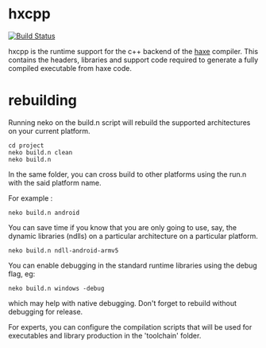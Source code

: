 # hxcpp

[![Build Status](https://travis-ci.org/HaxeFoundation/hxcpp.png?branch=master)](https://travis-ci.org/HaxeFoundation/hxcpp)

hxcpp is the runtime support for the c++ backend of the [haxe](http://haxe.org/) compiler. This contains the headers, libraries and support code required to generate a fully compiled executable from haxe code.


# rebuilding

Running neko on the build.n script will rebuild the supported architectures on your current platform.

```
cd project
neko build.n clean
neko build.n
```


In the same folder, you can cross build to other platforms using the run.n with the said platform name.

For example : 

```
neko build.n android
```

You can save time if you know that you are only going to use, say, the dynamic libraries (ndlls) on a particular architecture on a particular platform.
```
neko build.n ndll-android-armv5
```

You can enable debugging in the standard runtime libraries using the debug flag, eg:
```
neko build.n windows -debug
```
which may help with native debugging.  Don't forget to rebuild without debugging for release.


For experts, you can configure the compilation scripts that will be used for executables and library production in the 'toolchain' folder.
